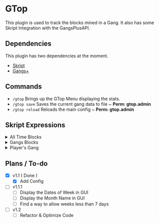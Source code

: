 # GTop

This plugin is used to track the blocks mined in a Gang.
It also has some Skript Integration with the GangsPlusAPI.

## Dependencies
This plugin has two dependencies at the moment.

 - [Skript](https://github.com/SkriptLang/Skript)
 - [Gangs+](https://www.spigotmc.org/resources/gangs-1-8-1-20.2604/)
## Commands

- `/gtop` Brings up the GTop Menu displaying the stats.
- `/gtop save` Saves the current gang data to file ~ **Perm: gtop.admin**
- `/gtop reload` Reloads the main config ~ **Perm: gtop.admin**


## Skript Expressions

<details> 

<summary>All Time Blocks</summary>

### All Time Blocks : Property Expression
The count of all the blocks a gang has ever mined.

`gang['s] all[ ]time blocks`

example: 
```java
set gang's all time blocks of {_gang} to 5
```
</details> 

<details> 

<summary>Gangs Blocks</summary>

### Gangs Blocks : Property Expression
The blocks a gang has mined today in EST time zone.

`gang['s] blocks`

example: 
```java
add 15 to gang blocks of {_gang}
```

</details> 

<details> 

<summary>Player's Gang</summary>

### Player's Gang : Expression
The gang of a player. Returns `<none>` if not in a gang.

`%player%['s] gang`

example: 
```java
set {_gang} to player's gang
```

</details>

## Plans / To-do
- [X] v1.1 ( Done )
  - [X] Add Config
- [ ] v1.1.1 
  - [ ] Display the Dates of Week in GUI
  - [ ] Display the Month Name in GUI
  - [ ] Find a way to allow weeks less than 7 days
- [ ] v1.2 
  - [ ] Refactor & Optimize Code
